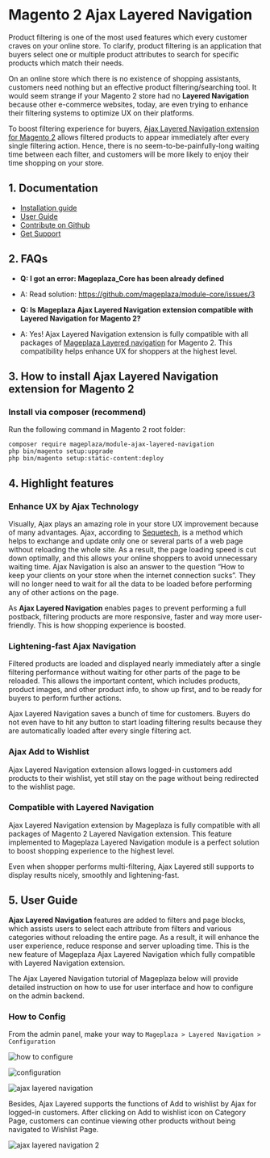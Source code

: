 # Magento 2 Ajax Layered Navigation

Product filtering is one of the most used features which every customer craves on your online store. To clarify, product filtering is an application that buyers select one or multiple product attributes to search for specific products which match their needs.

On an online store which there is no existence of shopping assistants, customers need nothing but an effective product filtering/searching tool. It would seem strange if your Magento 2 store had no **Layered Navigation** because other e-commerce websites, today, are even trying to enhance their filtering systems to optimize UX on their platforms.

To boost filtering experience for buyers, [Ajax Layered Navigation extension for Magento 2]() allows filtered products to appear immediately after every single filtering action. Hence, there is no seem-to-be-painfully-long waiting time between each filter, and customers will be more likely to enjoy their time shopping on your store. 


## 1. Documentation

- [Installation guide](https://www.mageplaza.com/install-magento-2-extension/)
- [User Guide](https://docs.mageplaza.com/ajax-layered-navigation/index.html)
- [Contribute on Github](https://github.com/mageplaza/magento-2-ajax-layered-navigation)
- [Get Support](https://github.com/mageplaza/magento-2-ajax-layered-navigation/issues)


## 2. FAQs

- **Q: I got an error: Mageplaza_Core has been already defined**

- A: Read solution: https://github.com/mageplaza/module-core/issues/3

- **Q: Is Mageplaza Ajax Layered Navigation extension compatible with Layered Navigation for Magento 2?**

- A: Yes! Ajax Layered Navigation extension is fully compatible with all packages of [Mageplaza Layered navigation](https://www.mageplaza.com/magento-2-layered-navigation-extension/) for Magento 2. This compatibility helps enhance UX for shoppers at the highest level.


## 3. How to install Ajax Layered Navigation extension for Magento 2

### Install via composer (recommend)

Run the following command in Magento 2 root folder:

```
composer require mageplaza/module-ajax-layered-navigation
php bin/magento setup:upgrade
php bin/magento setup:static-content:deploy
```
## 4. Highlight features
### Enhance UX by Ajax Technology

Visually, Ajax plays an amazing role in your store UX improvement because of many advantages. Ajax, according to [Sequetech](https://www.seguetech.com/ajax-technology/), is a method which helps to exchange and update only one or several parts of a web page without reloading the whole site. As a result, the page loading speed is cut down optimally, and this allows your online shoppers to avoid unnecessary waiting time. Ajax Navigation is also an answer to the question “How to keep your clients on your store when the internet connection sucks”. They will no longer need to wait for all the data to be loaded before performing any of other actions on the page.

As **Ajax Layered Navigation** enables pages to prevent performing a full postback, filtering products are more responsive, faster and way more user-friendly. This is how shopping experience is boosted.

### Lightening-fast Ajax Navigation

Filtered products are loaded and displayed nearly immediately after a single filtering performance without waiting for other parts of the page to be reloaded. This allows the important content, which includes products, product images, and other product info, to show up first, and to be ready for buyers to perform further actions.

Ajax Layered Navigation saves a bunch of time for customers. Buyers do not even have to hit any button to start loading filtering results because they are automatically loaded after every single filtering act.  

### Ajax Add to Wishlist

Ajax Layered Navigation extension allows logged-in customers add products to their wishlist, yet still stay on the page without being redirected to the wishlist page.

### Compatible with Layered Navigation

Ajax Layered Navigation extension by Mageplaza is fully compatible with all packages of Magento 2 Layered Navigation extension. This feature implemented to Mageplaza Layered Navigation module is a perfect solution to boost shopping experience to the highest level. 

Even when shopper performs multi-filtering, Ajax Layered still supports to display results nicely, smoothly and lightening-fast.

## 5. User Guide

**Ajax Layered Navigation** features are added to filters and page blocks, which assists users to select each attribute from filters and various categories without reloading the entire page. As a result, it will enhance the user experience, reduce response and server uploading time. This is the new feature of Mageplaza Ajax Layered Navigation which fully compatible with Layered Navigation extension.

The Ajax Layered Navigation tutorial of Mageplaza below will provide detailed instruction on how to use for user interface and how to configure on the admin backend.


### How to Config

From the admin panel, make your way to ``Mageplaza > Layered Navigation > Configuration``

![how to configure](https://i.imgur.com/lKM4Yiz.png)

![configuration](https://i.imgur.com/Opo6NTd.png)

![ajax layered navigation](https://i.imgur.com/8d0Jd3F.gif)

Besides, Ajax Layered supports the functions of Add to wishlist by Ajax for logged-in customers. 
After clicking on Add to wishlist icon on Category Page, customers can continue viewing other products without being navigated to Wishlist Page. 

![ajax layered navigation 2](https://i.imgur.com/8J10AWl.gif)










